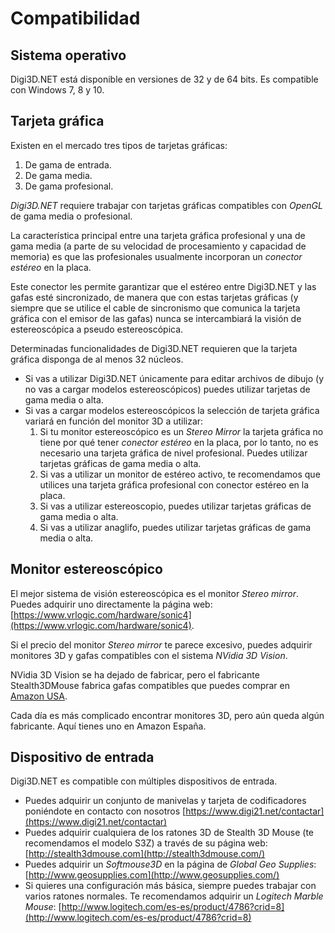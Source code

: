 # Compatibilidad

## Sistema operativo

Digi3D.NET está disponible en versiones de 32 y de 64 bits. Es compatible con Windows 7, 8 y 10.

## Tarjeta gráfica

Existen en el mercado tres tipos de tarjetas gráficas:

1. De gama de entrada.
2. De gama media.
3. De gama profesional.

_Digi3D.NET_ requiere trabajar con tarjetas gráficas compatibles con _OpenGL_ de gama media o profesional.

La característica principal entre una tarjeta gráfica profesional y una de gama media \(a parte de su velocidad de procesamiento y capacidad de memoria\) es que las profesionales usualmente incorporan un _conector estéreo_ en la placa.

Este conector les permite garantizar que el estéreo entre Digi3D.NET y las gafas esté sincronizado, de manera que con estas tarjetas gráficas \(y siempre que se utilice el cable de sincronismo que comunica la tarjeta gráfica con el emisor de las gafas\) nunca se intercambiará la visión de estereoscópica a pseudo estereoscópica.

Determinadas funcionalidades de Digi3D.NET requieren que la tarjeta gráfica disponga de al menos 32 núcleos. 

* Si vas a utilizar Digi3D.NET únicamente para editar archivos de dibujo \(y no vas a cargar modelos estereoscópicos\) puedes utilizar tarjetas de gama media o alta.
* Si vas a cargar modelos estereoscópicos la selección de tarjeta gráfica variará en función del monitor 3D a utilizar:
  1. Si tu monitor estereoscópico es un _Stereo Mirror_ la tarjeta gráfica no tiene por qué tener _conector estéreo_ en la placa, por lo tanto, no es necesario una tarjeta gráfica de nivel profesional. Puedes utilizar tarjetas gráficas de gama media o alta.
  2. Si vas a utilizar un monitor de estéreo activo, te recomendamos que utilices una tarjeta gráfica profesional con conector estéreo en la placa.
  3. Si vas a utilizar estereoscopio, puedes utilizar tarjetas gráficas de gama media o alta. 
  4. Si vas a utilizar anaglifo, puedes utilizar tarjetas gráficas de gama media o alta.

## Monitor estereoscópico

El mejor sistema de visión estereoscópica es el monitor _Stereo mirror_. Puedes adquirir uno directamente la página web: [https://www.vrlogic.com/hardware/sonic4](https://www.vrlogic.com/hardware/sonic4).

Si el precio del monitor _Stereo mirror_ te parece excesivo, puedes adquirir monitores 3D y gafas compatibles con el sistema _NVidia 3D Vision_.

NVidia 3D Vision se ha dejado de fabricar, pero el fabricante Stealth3DMouse fabrica gafas compatibles que puedes comprar en [Amazon USA](https://www.amazon.com/-/es/est%C3%A9reo-inal%C3%A1mbricas-emisor-tarjeta-gr%C3%A1fica/dp/B081TYBMMC/ref=sr_1_1?__mk_es_US=%C3%85M%C3%85%C5%BD%C3%95%C3%91&dchild=1&keywords=3d%20vision&qid=1613125042&sr=8-1&fbclid=IwAR1eiqNqZ6IfZ0dgxg5W6R7IB0AT3CZLDDbWN56KAHtmXi7zP9gxGFtIZgc).

Cada día es más complicado encontrar monitores 3D, pero aún queda algún fabricante. Aquí tienes uno en Amazon España.

## Dispositivo de entrada

Digi3D.NET es compatible con múltiples dispositivos de entrada.

* Puedes adquirir un conjunto de manivelas y tarjeta de codificadores poniéndote en contacto con nosotros [https://www.digi21.net/contactar](https://www.digi21.net/contactar)
* Puedes adquirir cualquiera de los ratones 3D de Stealth 3D Mouse \(te recomendamos el modelo S3Z\) a través de su página web: [http://stealth3dmouse.com](http://stealth3dmouse.com/)
* Puedes adquirir un _Softmouse3D_ en la página de _Global Geo Supplies_: [http://www.geosupplies.com](http://www.geosupplies.com/)
* Si quieres una configuración más básica, siempre puedes trabajar con varios ratones normales. Te recomendamos adquirir un _Logitech Marble Mouse_: [http://www.logitech.com/es-es/product/4786?crid=8](http://www.logitech.com/es-es/product/4786?crid=8)

